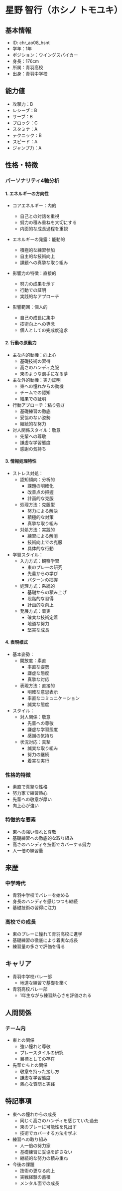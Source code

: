 # 星野 智行（ホシノ トモユキ）

## 基本情報

- ID: chr_ao08_hsnt
- 学年：1年
- ポジション：ウイングスパイカー
- 身長：176cm
- 所属：青羽高校
- 出身：青羽中学校

## 能力値

- 攻撃力：B
- レシーブ：B
- サーブ：B
- ブロック：C
- スタミナ：A
- テクニック：B
- スピード：A
- ジャンプ力：A

## 性格・特徴

### パーソナリティ4軸分析

#### 1. エネルギーの方向性

- コアエネルギー：内的
  - 自己との対話を重視
  - 努力の積み重ねを大切にする
  - 内面的な成長過程を重視

- エネルギーの発露：能動的
  - 積極的な練習参加
  - 自主的な技術向上
  - 課題への真摯な取り組み

- 影響力の特徴：直接的
  - 努力の成果を示す
  - 行動での証明
  - 実践的なアプローチ
- 影響範囲：個人的
  - 自己の成長に集中
  - 技術向上への専念
  - 個人としての完成度追求

#### 2. 行動の原動力

- 主な内的動機：向上心
  - 基礎技術の習得
  - 高さのハンディ克服
  - 東のような選手になる夢
- 主な外的動機：実力証明
  - 東への憧れからの動機
  - チームでの認知
  - 結果での証明
- 行動アプローチ：粘り強さ
  - 基礎練習の徹底
  - 妥協のない姿勢
  - 継続的な努力
- 対人関係スタイル：敬意
  - 先輩への尊敬
  - 謙虚な学習態度
  - 感謝の気持ち

#### 3. 情報処理特性

- ストレス対処：
  - 認知傾向：分析的
    - 課題の明確化
    - 改善点の把握
    - 計画的な克服
  - 処理方法：克服型
    - 努力による解決
    - 積極的な対策
    - 真摯な取り組み
  - 対処方法：実践的
    - 練習による解消
    - 技術向上での克服
    - 具体的な行動
- 学習スタイル：
  - 入力方式：観察学習
    - 東のプレーの研究
    - 先輩からの学び
    - パターンの把握
  - 処理方式：系統的
    - 基礎からの積み上げ
    - 段階的な習得
    - 計画的な向上
  - 発展方式：着実
    - 確実な技術定着
    - 地道な努力
    - 堅実な成長

#### 4. 表現様式

- 基本姿勢：
  - 開放度：素直
    - 率直な姿勢
    - 謙虚な態度
    - 真摯な対応
  - 表現方法：直接的
    - 明確な意思表示
    - 率直なコミュニケーション
    - 誠実な態度
- スタイル：
  - 対人関係：敬意
    - 先輩への尊敬
    - 謙虚な学習態度
    - 感謝の気持ち
  - 状況対応：真摯
    - 誠実な取り組み
    - 努力の継続
    - 着実な実行

### 性格的特徴

- 素直で真摯な性格
- 努力家で練習熱心
- 先輩への敬意が厚い
- 向上心が強い

### 特徴的な要素

- 東への強い憧れと尊敬
- 基礎練習への徹底的な取り組み
- 高さのハンディを技術でカバーする努力
- 人一倍の練習量

## 来歴

### 中学時代

- 青羽中学校でバレーを始める
- 身長のハンディを感じつつも継続
- 基礎技術の習得に注力

### 高校での成長

- 東のプレーに憧れて青羽高校に進学
- 基礎練習の徹底により着実な成長
- 練習量の多さで評価を得る

## キャリア

- 青羽中学校バレー部
  - 地道な練習で基礎を築く
- 青羽高校バレー部
  - 1年生ながら練習熱心さを評価される

## 人間関係

### チーム内

- 東との関係
  - 強い憧れと尊敬
  - プレースタイルの研究
  - 目標としての存在
- 先輩たちとの関係
  - 敬意を持った接し方
  - 謙虚な学習態度
  - 熱心な質問と実践

## 特記事項

- 東への憧れからの成長
  - 同じく高さのハンディを感じていた過去
  - 東のプレーに可能性を見出す
  - 技術でカバーする方法を学ぶ
- 練習への取り組み
  - 人一倍の努力家
  - 基礎練習に妥協を許さない
  - 継続的な努力の積み重ね
- 今後の課題
  - 技術の更なる向上
  - 実戦経験の蓄積
  - メンタル面での成長
